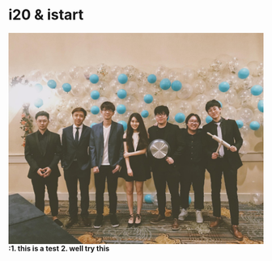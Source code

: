 # i20 & istart

<img src="../.gitbook/assets/ep.jpg" align="left">**:1. this is a test**
**2. well try this**</img>



